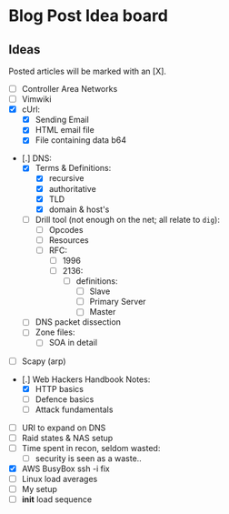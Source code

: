 # Blog Post Idea board

## Ideas

Posted articles will be marked with an [X].

- [ ] Controller Area Networks
- [ ] Vimwiki
- [X] cUrl:
  - [X] Sending Email
  - [X] HTML email file
  - [X] File containing data b64
- [.] DNS:
  - [X] Terms & Definitions:
    - [X] recursive
    - [X] authoritative
    - [X] TLD
    - [X] domain & host's
  - [ ] Drill tool (not enough on the net; all relate to `dig`):
    - [ ] Opcodes
    - [ ] Resources
    - [ ] RFC:
      - [ ] 1996
      - [ ] 2136:
        - [ ] definitions:
          - [ ] Slave
          - [ ] Primary Server
          - [ ] Master
  - [ ] DNS packet dissection
  - [ ] Zone files:
    - [ ] SOA in detail
- [ ] Scapy (arp)
- [.] Web Hackers Handbook Notes:
  - [X] HTTP basics
  - [ ] Defence basics
  - [ ] Attack fundamentals
- [ ] URI to expand on DNS
- [ ] Raid states & NAS setup
- [ ] Time spent in recon, seldom wasted:
  - [ ] security is seen as a waste..
- [X] AWS BusyBox ssh -i fix
- [ ] Linux load averages
- [ ] My setup
- [ ] __init__ load sequence
